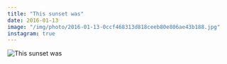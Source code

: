 ```yaml
---
title: "This sunset was"
date: 2016-01-13
image: "/img/photo/2016-01-13-0ccf468313d818ceeb80e806ae43b188.jpg"
instagram: true
---
```


![This sunset was](/img/photo/2016-01-13-0ccf468313d818ceeb80e806ae43b188.jpg)
